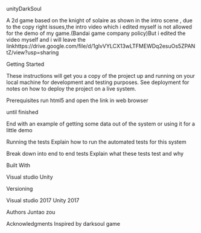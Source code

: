 unityDarkSoul

A 2d game based on the knight of solaire as shown in the intro scene , due to the copy right issues,the intro video which i edited myself is not allowed for the demo of my game.(Bandai game company policy)But i edited the video myself and i will leave the linkhttps://drive.google.com/file/d/1glvVYLCX13wLTFMEWDq2esuOs5ZPANtZ/view?usp=sharing

Getting Started

These instructions will get you a copy of the project up and running on your local machine for development and testing purposes. See deployment for notes on how to deploy the project on a live system.

Prerequisites
run html5 and open the link in web browser



until finished

End with an example of getting some data out of the system or using it for a little demo

Running the tests
Explain how to run the automated tests for this system

Break down into end to end tests
Explain what these tests test and why



Built With

Visual studio 
Unity 

Versioning

Visual studio 2017
Unity 2017

Authors
Juntao zou




Acknowledgments
Inspired by darksoul game
